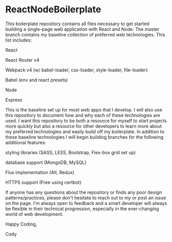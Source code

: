 # ReactNodeBoilerplate
This boilerplate repository contains all files necessary to get started building a single-page web application with React and Node.  The master branch contains my baseline collection of preferred web technologies.  This list includes:

React

React Router v4

Webpack v4 (w/ babel-loader, css-loader, style-loader, file-loader)

Babel (env and react presets)

Node

Express


This is the baseline set up for most web apps that I develop.  I will also use this repository to document how and why each of these technologies are used.  I want this repository to be both a resource for myself to start projects more quickly but also a resource for other developers to learn more about my preferred technologies and easily build off my boilerplate. In addition to these baseline technologies I will begin building branches for the following additional features:

styling libraries (SASS, LESS, Bootstrap, Flex-box grid set up)

database support (MongoDB, MySQL)

Flux implementation (Alt, Redux)

HTTPS support (Free using certbot)


If anyone has any questions about the repository or finds any poor design patterns/practices, please don't hesitate to reach out to my or post an issue on the page.  I'm always open to feedback and a smart developer will always be flexible in their technical progression, especially in the ever-changing world of web development.

Happy Coding,

Cody
